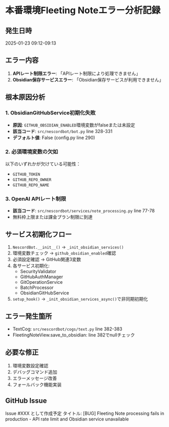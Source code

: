 # 本番環境Fleeting Noteエラー分析記録

## 発生日時
2025-01-23 09:12-09:13

## エラー内容
1. **APIレート制限エラー**: 「APIレート制限により処理できません」
2. **Obsidian保存サービスエラー**: 「Obsidian保存サービスが利用できません」

## 根本原因分析

### 1. ObsidianGitHubService初期化失敗
- **原因**: `GITHUB_OBSIDIAN_ENABLED`環境変数がfalseまたは未設定
- **該当コード**: `src/nescordbot/bot.py` line 328-331
- **デフォルト値**: False (config.py line 290)

### 2. 必須環境変数の欠如
以下のいずれかが欠けている可能性：
- `GITHUB_TOKEN`
- `GITHUB_REPO_OWNER`
- `GITHUB_REPO_NAME`

### 3. OpenAI APIレート制限
- **該当コード**: `src/nescordbot/services/note_processing.py` line 77-78
- 無料枠上限または課金プラン制限に到達

## サービス初期化フロー
1. `NescordBot.__init__()` → `_init_obsidian_services()`
2. 環境変数チェック → `github_obsidian_enabled`確認
3. 必須設定確認 → GitHub関連3変数
4. 各サービス初期化:
   - SecurityValidator
   - GitHubAuthManager
   - GitOperationService
   - BatchProcessor
   - ObsidianGitHubService
5. `setup_hook()` → `_init_obsidian_services_async()`で非同期初期化

## エラー発生箇所
- TextCog: `src/nescordbot/cogs/text.py` line 382-383
- FleetingNoteView.save_to_obsidian: line 382でnullチェック

## 必要な修正
1. 環境変数設定確認
2. デバッグコマンド追加
3. エラーメッセージ改善
4. フォールバック機能実装

## GitHub Issue
Issue #XXX として作成予定
タイトル: [BUG] Fleeting Note processing fails in production - API rate limit and Obsidian service unavailable
